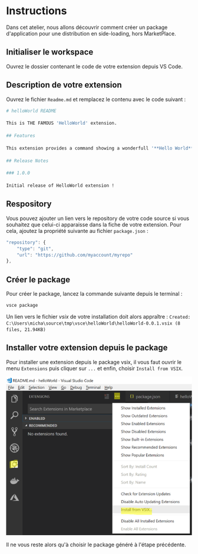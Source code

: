 # Instructions

Dans cet atelier, nous allons découvrir comment créer un package d'application pour une distribution en side-loading, hors MarketPlace.

## Initialiser le workspace

Ouvrez le dossier contenant le code de votre extension depuis VS Code.

## Description de votre extension

Ouvrez le fichier `Readme.md` et remplacez le contenu avec le code suivant :

```bash
# helloWorld README

This is THE FAMOUS 'HelloWorld' extension.

## Features

This extension provides a command showing a wonderfull '**Hello World**' message.

## Release Notes

### 1.0.0

Initial release of HelloWorld extension !
```

## Respository

Vous pouvez ajouter un lien vers le repository de votre code source si vous souhaitez que celui-ci apparaisse dans la fiche de votre extension.
Pour cela, ajoutez la propriété suivante au fichier `package.json` :
```javascript
"repository": {
    "type": "git",
    "url": "https://github.com/myaccount/myrepo"
},
```
## Créer le package

Pour créer le package, lancez la commande suivante depuis le terminal :

```bash
vsce package
```

Un lien vers le fichier *vsix* de votre installation doit alors appraître :
`Created: C:\Users\micha\source\tmp\vsce\helloWorld\helloWorld-0.0.1.vsix (8 files, 21.94KB)`

## Installer votre extension depuis le package

Pour installer une extension depuis le package vsix, il vous faut ouvrir le menu `Extensions` puis cliquer sur `...` et enfin, choisir `Install from VSIX`. 

![](installVsix.png)

Il ne vous reste alors qu'à choisir le package généré à l'étape précédente.
